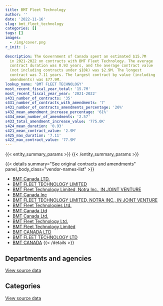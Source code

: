```yaml
---
title: BMT Fleet Technology
author: ''
date: '2022-11-16'
slug: bmt_fleet_technology
categories: []
tags: []
images:
  - /img/cover.png
r_init: |-
  
description: The Government of Canada spent an estimated $15.7M
  in 2021-2022 on contracts with BMT Fleet Technology. The average
  contract duration was 0.93 years, and the average contract value
  (not including contracts under $10k) was $2.9M. The longest
  contract was 7.11 years. The largest contract by value (including
  amendments) was $77.9M.
lookup_name: 'BMT FLEET TECHNOLOGY'
most_recent_fiscal_year_total: '15.7M'
most_recent_fiscal_year_year: '2021-2022'
s431_number_of_contracts: '35'
s431_number_of_contracts_with_amendments: '7'
s431_number_of_contracts_amendments_percentage: '20%'
s432_mean_amendment_increase_percentage: '61%'
s434_mean_number_of_amendments: '2.57'
s433_total_amendment_increase_value: '775.0K'
s424_mean_duration: '0.93'
s421_mean_contract_value: '2.9M'
s425_max_duration: '7.11'
s422_max_contract_value: '77.9M'
---
```


<script src="/rmarkdown-libs/htmlwidgets/htmlwidgets.js"></script>
<link href="/rmarkdown-libs/datatables-css/datatables-crosstalk.css" rel="stylesheet" />
<script src="/rmarkdown-libs/datatables-binding/datatables.js"></script>
<script src="/rmarkdown-libs/jquery/jquery-3.6.0.min.js"></script>
<link href="/rmarkdown-libs/dt-core-bootstrap/css/dataTables.bootstrap.min.css" rel="stylesheet" />
<link href="/rmarkdown-libs/dt-core-bootstrap/css/dataTables.bootstrap.extra.css" rel="stylesheet" />
<script src="/rmarkdown-libs/dt-core-bootstrap/js/jquery.dataTables.min.js"></script>
<script src="/rmarkdown-libs/dt-core-bootstrap/js/dataTables.bootstrap.min.js"></script>
<link href="/rmarkdown-libs/crosstalk/css/crosstalk.min.css" rel="stylesheet" />
<script src="/rmarkdown-libs/crosstalk/js/crosstalk.min.js"></script>
<script src="/rmarkdown-libs/htmlwidgets/htmlwidgets.js"></script>
<link href="/rmarkdown-libs/datatables-css/datatables-crosstalk.css" rel="stylesheet" />
<script src="/rmarkdown-libs/datatables-binding/datatables.js"></script>
<script src="/rmarkdown-libs/jquery/jquery-3.6.0.min.js"></script>
<link href="/rmarkdown-libs/dt-core-bootstrap/css/dataTables.bootstrap.min.css" rel="stylesheet" />
<link href="/rmarkdown-libs/dt-core-bootstrap/css/dataTables.bootstrap.extra.css" rel="stylesheet" />
<script src="/rmarkdown-libs/dt-core-bootstrap/js/jquery.dataTables.min.js"></script>
<script src="/rmarkdown-libs/dt-core-bootstrap/js/dataTables.bootstrap.min.js"></script>
<link href="/rmarkdown-libs/crosstalk/css/crosstalk.min.css" rel="stylesheet" />
<script src="/rmarkdown-libs/crosstalk/js/crosstalk.min.js"></script>

{{< entity_summary_params >}}
{{< /entity_summary_params >}}

{{< details summary="See original contracts and amendments" panel_body_class="vendor-names-list" >}}
- [BMT Canada LTD.](https://search.open.canada.ca/en/ct/?sort=contract_value_f%20desc&page=1&search_text=%22BMT%20Canada%20LTD.%22)
- [BMT FLEET TECHNOLOGY LIMITED](https://search.open.canada.ca/en/ct/?sort=contract_value_f%20desc&page=1&search_text=%22BMT%20FLEET%20TECHNOLOGY%20LIMITED%22)
- [BMT Fleet Technology Limited, Notra Inc., IN JOINT VENTURE](https://search.open.canada.ca/en/ct/?sort=contract_value_f%20desc&page=1&search_text=%22BMT%20Fleet%20Technology%20Limited%2c%20Notra%20Inc.%2c%20IN%20JOINT%20VENTURE%22)
- [BMT Canada Inc](https://search.open.canada.ca/en/ct/?sort=contract_value_f%20desc&page=1&search_text=%22BMT%20Canada%20Inc%22)
- [BMT FLEET TECHNOLOGY LIMITED, NOTRA INC., IN JOINT VENTURE](https://search.open.canada.ca/en/ct/?sort=contract_value_f%20desc&page=1&search_text=%22BMT%20FLEET%20TECHNOLOGY%20LIMITED%2c%20NOTRA%20INC.%2c%20IN%20JOINT%20VENTURE%22)
- [BMT Fleet Technologies Ltd.](https://search.open.canada.ca/en/ct/?sort=contract_value_f%20desc&page=1&search_text=%22BMT%20Fleet%20Technologies%20Ltd.%22)
- [BMT Canada Ltd](https://search.open.canada.ca/en/ct/?sort=contract_value_f%20desc&page=1&search_text=%22BMT%20Canada%20Ltd%22)
- [BMT Canada Ltd.](https://search.open.canada.ca/en/ct/?sort=contract_value_f%20desc&page=1&search_text=%22BMT%20Canada%20Ltd.%22)
- [BMT Fleet Technology Ltd.](https://search.open.canada.ca/en/ct/?sort=contract_value_f%20desc&page=1&search_text=%22BMT%20Fleet%20Technology%20Ltd.%22)
- [BMT Fleet Technology Limited](https://search.open.canada.ca/en/ct/?sort=contract_value_f%20desc&page=1&search_text=%22BMT%20Fleet%20Technology%20Limited%22)
- [BMT CANADA LTD](https://search.open.canada.ca/en/ct/?sort=contract_value_f%20desc&page=1&search_text=%22BMT%20CANADA%20LTD%22)
- [BMT FLEET TECHNOLOGY LTD](https://search.open.canada.ca/en/ct/?sort=contract_value_f%20desc&page=1&search_text=%22BMT%20FLEET%20TECHNOLOGY%20LTD%22)
- [BMT CANADA](https://search.open.canada.ca/en/ct/?sort=contract_value_f%20desc&page=1&search_text=%22BMT%20CANADA%22)
{{< /details >}}

## Departments and agencies

<div id="htmlwidget-1" style="width:100%;height:auto;" class="datatables html-widget"></div>
<script type="application/json" data-for="htmlwidget-1">{"x":{"style":"bootstrap","filter":"none","vertical":false,"data":[["<a href=\"/departments/dfo-mpo/\">Fisheries and Oceans Canada<\/a>","<a href=\"/departments/dnd-mdn/\">National Defence<\/a>","<a href=\"/departments/nrc-cnrc/\">National Research Council Canada<\/a>","<a href=\"/departments/nrcan-rncan/\">Natural Resources Canada<\/a>"],[135532.49,2009283.82,11865,31330.6],[17849.53,16445096.73,null,46074.4],[76910,16691511.33,14690,null],[31738.73,15663137.77,null,null]],"container":"<table class=\"table table-striped table-hover row-border order-column display\">\n  <thead>\n    <tr>\n      <th>Department<\/th>\n      <th>2018-2019<\/th>\n      <th>2019-2020<\/th>\n      <th>2020-2021<\/th>\n      <th>2021-2022<\/th>\n    <\/tr>\n  <\/thead>\n<\/table>","options":{"order":[[4,"desc"]],"pageLength":10,"autoWidth":true,"columnDefs":[{"targets":1,"render":"function(data, type, row, meta) {\n    return type !== 'display' ? data : DTWidget.formatCurrency(data, \"$\", 2, 3, \",\", \".\", true, null);\n  }"},{"targets":2,"render":"function(data, type, row, meta) {\n    return type !== 'display' ? data : DTWidget.formatCurrency(data, \"$\", 2, 3, \",\", \".\", true, null);\n  }"},{"targets":3,"render":"function(data, type, row, meta) {\n    return type !== 'display' ? data : DTWidget.formatCurrency(data, \"$\", 2, 3, \",\", \".\", true, null);\n  }"},{"targets":4,"render":"function(data, type, row, meta) {\n    return type !== 'display' ? data : DTWidget.formatCurrency(data, \"$\", 2, 3, \",\", \".\", true, null);\n  }"},{"width":"16%","targets":[1,2,3,4]},{"className":"dt-right","targets":[1,2,3,4]}],"orderClasses":false}},"evals":["options.columnDefs.0.render","options.columnDefs.1.render","options.columnDefs.2.render","options.columnDefs.3.render"],"jsHooks":[]}</script>
<p class="text-right">
<a href="https://github.com/GoC-Spending/contracts-data/tree/main/data/out/vendors/bmt_fleet_technology/summary_by_fiscal_year_by_department.csv" class="source-data-link btn btn-link">View source data</a>
</p>

## Categories

<div id="htmlwidget-2" style="width:100%;height:auto;" class="datatables html-widget"></div>
<script type="application/json" data-for="htmlwidget-2">{"x":{"style":"bootstrap","filter":"none","vertical":false,"data":[["<a href=\"/categories/facilities_and_construction/\">Facilities and construction<\/a>","<a href=\"/categories/defence/\">Defence<\/a>","<a href=\"/categories/professional_services/\">Professional services<\/a>","<a href=\"/categories/transportation_and_logistics/\">Transportation and logistics<\/a>","<a href=\"/categories/industrial_products_and_services/\">Industrial products and services<\/a>","<a href=\"/categories/human_capital/\">Human capital<\/a>"],[344899.54,1407729.83,223804.72,23614.43,28631.41,159331.98],[15387419.54,null,943983.08,17849.53,null,159768.51],[15668613.91,null,923455.44,31710,null,159331.98],[15655152.64,null,null,null,null,39723.86]],"container":"<table class=\"table table-striped table-hover row-border order-column display\">\n  <thead>\n    <tr>\n      <th>Category<\/th>\n      <th>2018-2019<\/th>\n      <th>2019-2020<\/th>\n      <th>2020-2021<\/th>\n      <th>2021-2022<\/th>\n    <\/tr>\n  <\/thead>\n<\/table>","options":{"order":[[4,"desc"]],"dom":"t","pageLength":30,"autoWidth":true,"columnDefs":[{"targets":1,"render":"function(data, type, row, meta) {\n    return type !== 'display' ? data : DTWidget.formatCurrency(data, \"$\", 2, 3, \",\", \".\", true, null);\n  }"},{"targets":2,"render":"function(data, type, row, meta) {\n    return type !== 'display' ? data : DTWidget.formatCurrency(data, \"$\", 2, 3, \",\", \".\", true, null);\n  }"},{"targets":3,"render":"function(data, type, row, meta) {\n    return type !== 'display' ? data : DTWidget.formatCurrency(data, \"$\", 2, 3, \",\", \".\", true, null);\n  }"},{"targets":4,"render":"function(data, type, row, meta) {\n    return type !== 'display' ? data : DTWidget.formatCurrency(data, \"$\", 2, 3, \",\", \".\", true, null);\n  }"},{"width":"16%","targets":[1,2,3,4]},{"className":"dt-right","targets":[1,2,3,4]}],"orderClasses":false,"lengthMenu":[10,25,30,50,100]}},"evals":["options.columnDefs.0.render","options.columnDefs.1.render","options.columnDefs.2.render","options.columnDefs.3.render"],"jsHooks":[]}</script>
<p class="text-right">
<a href="https://github.com/GoC-Spending/contracts-data/tree/main/data/out/vendors/bmt_fleet_technology/summary_by_fiscal_year_by_category.csv" class="source-data-link btn btn-link">View source data</a>
</p>
